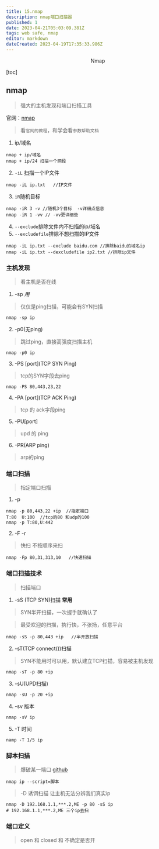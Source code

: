```yaml
---
title: 15.nmap
description: nmap端口扫描器
published: 1
date: 2023-04-21T05:03:09.381Z
tags: web safe, nmap
editor: markdown
dateCreated: 2023-04-19T17:35:33.986Z
---
```


<center>Nmap</center>



[toc]



## nmap

> 强大的主机发现和端口扫描工具

官网：[nmap](https://nmap.org)

> 看`官网的教程`，和学会看`参数帮助文档`



1. ip/域名

```shell
nmap + ip/域名
nmap + ip/24 扫描一个网段
```



2. `-iL` 扫描一个IP文件

```shell
nmap -iL ip.txt   //IP文件
```



3. `iR`随机目标

```shell
nmap -iR 3 -v //随机3个目标  -v详细点信息
nmap -iR 1 -vv // -vv更详细些
```



4. `--exclude`排除文件内不扫描的ip/域名
5. `--excludefile`排除不想扫描的IP文件

```
nmap -iL ip.txt --exclude baidu.com //排除baidu的域名ip
nmap -iL ip.txt --dexcludefile ip2.txt //排除ip文件
```



### 主机发现

> 看主机是否在线

1. -sp *用*

> 仅仅是ping扫描，可能会有SYN扫描

```
nmap -sp ip
```



2. -p0(无ping)

> 跳过ping，直接高强度扫描主机

```
nmap -p0 ip
```



3. -PS [port]\(TCP SYN Ping)

> tcp的SYN字段去ping

```
nmap -PS 80,443,23,22
```



4. -PA [port]\(TCP ACK Ping)

> tcp 的 ack字段ping



5. -PU[port]

> upd 的 ping



6. -PR(ARP ping)

> arp的ping



### 端口扫描

> 指定端口扫描

1. -p

```
nmap -p 80,443,22 +ip  //指定端口
T:80  U:100  //tcp的80 和udp的100
nmap -p T:80,U:442 
```

2. -F              -r

> 快扫          不按顺序来扫

```
nmap -Fp 80,31,313,10   //快速扫描
```



### 端口扫描技术

> 扫描端口

1. -sS (TCP SYN)扫描  **常用**

> SYN半开扫描，一次握手就确认了



> 最受欢迎的扫描，执行快，不张扬，任意平台

```
nmap -sS -p 80,443 +ip   //半开放扫描
```



2. -sT(TCP connect())扫描

> SYN不能用时可以用，默认建立TCP扫描，容易被主机发现

```
nmap -sT -p 80 +ip
```



3. -sU(UPD扫描)

```
nmap -sU -p 20 +ip
```



4. -sv 版本

```shell
nmap -sV ip
```



5. -T 时间

```shell
namp -T 1/5 ip
```





### 脚本扫描

> 爆破某一端口 [github](https://github.com/nmap/nmap/tree/master/scripts)

```shell
nmap ip --script=脚本
```



> -D 诱饵扫描 让主机无法分辨我们真实ip

```shell
nmap -D 192.168.1.1,***.2,ME -p 80 -sS ip
# 192.168.1.1,***.2,ME 三个ip去扫
```



### 端口定义

> open 和 closed  和 不确定是否开



